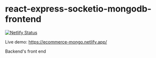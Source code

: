 # react-express-socketio-mongodb-frontend
[![Netlify Status](https://api.netlify.com/api/v1/badges/51a1e623-6b3c-4872-8ef1-3210791bc107/deploy-status)](https://app.netlify.com/sites/ecommerce-mongo/deploys)

Live demo: https://ecommerce-mongo.netlify.app/

Backend's front end 
